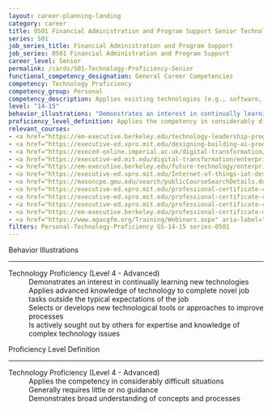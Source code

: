 ```yaml
---
layout: career-planning-landing
category: career
title: 0501 Financial Administration and Program Support Senior Technology Proficiency
series: 501
job_series_title: Financial Administration and Program Support
job_series: 0501 Financial Administration and Program Support
career_level: Senior
permalink: /cards/501-Technology-Proficiency-Senior
functional_competency_designation: General Career Competencies
competency: Technology Proficiency
competency_group: Personal
competency_description: Applies existing technologies (e.g., software, applications, online systems and databases), within IT governance and rules, to meet organizational requirements. Shares technology knowledge with others in the organization. Identifies potential opportunities for the use of new or emerging technologies to improve business processes.
level: "14-15"
behavior_illustrations: "Demonstrates an interest in continually learning new technologies ? Applies advanced knowledge of technology to complete novel job tasks outside the typical expectations of the job ? Selects or develops new technological tools or approaches to improve processes ? Is actively sought out by others for expertise and knowledge of complex technology issues"
proficiency_level_definition: Applies the competency in considerably difficult situations ? Generally requires little or no guidance ? Demonstrates broad understanding of concepts and processes
relevant_courses: 
- <a href="https://em-executive.berkeley.edu/technology-leadership-program/enterprise/?b2c_form=true&utm_campaign=gsa&utm_source=b2b" aria-label="Berkeley Technology Leadership Program (with UC Berkeley Executive Education) - https://em-executive.berkeley.edu/technology-leadership-program/enterprise/?b2c_form=true&utm_campaign=gsa&utm_source=b2b">Berkeley Technology Leadership Program (with UC Berkeley Executive Education)</a>, Emeritus
- <a href="https://executive-ed.xpro.mit.edu/designing-building-ai-products-services/enterprise/?b2c_form=true&utm_campaign=gsa&utm_source=b2b" aria-label="Designing and Building AI Products and Services (with MIT xPRO) - https://executive-ed.xpro.mit.edu/designing-building-ai-products-services/enterprise/?b2c_form=true&utm_campaign=gsa&utm_source=b2b">Designing and Building AI Products and Services (with MIT xPRO)</a>, Emeritus
- <a href="https://execed-online.imperial.ac.uk/digital-transformation/enterprise/?b2c_form=true&utm_campaign=gsa&utm_source=b2b" aria-label="Digital Transformation&#58; 5 Game-Changing Technologies for Business (with Imperial College Business School Executive Education) - https://execed-online.imperial.ac.uk/digital-transformation/enterprise/?b2c_form=true&utm_campaign=gsa&utm_source=b2b">Digital Transformation&#58; 5 Game-Changing Technologies for Business (with Imperial College Business School Executive Education)</a>, Emeritus
- <a href="https://executive-ed.mit.edu/digital-transformation/enterprise/?b2c_form=true&utm_campaign=gsa&utm_source=b2b" aria-label="Digital Transformation&#58; Platform Strategies for Success (with MIT Sloan Executive Education) - https://executive-ed.mit.edu/digital-transformation/enterprise/?b2c_form=true&utm_campaign=gsa&utm_source=b2b">Digital Transformation&#58; Platform Strategies for Success (with MIT Sloan Executive Education)</a>, Emeritus
- <a href="https://em-executive.berkeley.edu/future-technology/enterprise/?b2c_form=true&utm_campaign=gsa&utm_source=b2b" aria-label="Future of Technology&#58; Trends, Strategies, and Innovation Opportunities (with UC Berkeley Executive Education) - https://em-executive.berkeley.edu/future-technology/enterprise/?b2c_form=true&utm_campaign=gsa&utm_source=b2b">Future of Technology&#58; Trends, Strategies, and Innovation Opportunities (with UC Berkeley Executive Education)</a>, Emeritus
- <a href="https://executive-ed.xpro.mit.edu/Internet-of-things-iot-design-and-applications/enterprise/?b2c_form=true&utm_campaign=gsa&utm_source=b2b" aria-label="Internet of Things (IoT)&#58; Design and Applications - https://executive-ed.xpro.mit.edu/Internet-of-things-iot-design-and-applications/enterprise/?b2c_form=true&utm_campaign=gsa&utm_source=b2b">Internet of Things (IoT)&#58; Design and Applications</a>, Emeritus
- <a href="https://masoncpe.gmu.edu/search/publicCourseSearchDetails.do?method=load&courseId=1738749&courseTitle=machine-learning" aria-label="LHL 0230 Machine Learning - https://masoncpe.gmu.edu/search/publicCourseSearchDetails.do?method=load&courseId=1738749&courseTitle=machine-learning">LHL 0230 Machine Learning</a>, George Mason University
- <a href="https://executive-ed.xpro.mit.edu/professional-certificate-coding-full-time/enterprise/?b2c_form=true&utm_campaign=gsa&utm_source=b2b" aria-label="Professional Certificate in Coding (Full Time) (with MIT xPRO) - https://executive-ed.xpro.mit.edu/professional-certificate-coding-full-time/enterprise/?b2c_form=true&utm_campaign=gsa&utm_source=b2b">Professional Certificate in Coding (Full Time) (with MIT xPRO)</a>, Emeritus
- <a href="https://executive-ed.xpro.mit.edu/professional-certificate-coding/enterprise/?b2c_form=true&utm_campaign=gsa&utm_source=b2b" aria-label="Professional Certificate in Coding&#58; Full Stack Development With MERN (with MIT xPRO) - https://executive-ed.xpro.mit.edu/professional-certificate-coding/enterprise/?b2c_form=true&utm_campaign=gsa&utm_source=b2b">Professional Certificate in Coding&#58; Full Stack Development With MERN (with MIT xPRO)</a>, Emeritus
- <a href="https://executive-ed.xpro.mit.edu/professional-certificate-coding-womens-cohort/enterprise/?b2c_form=true&utm_campaign=gsa&utm_source=b2b" aria-label="Professional Certificate in Coding&#58; Women's Cohort (with MIT xPRO) - https://executive-ed.xpro.mit.edu/professional-certificate-coding-womens-cohort/enterprise/?b2c_form=true&utm_campaign=gsa&utm_source=b2b">Professional Certificate in Coding&#58; Women's Cohort (with MIT xPRO)</a>, Emeritus
- <a href="https://em-executive.berkeley.edu/professional-certificate-machine-learning-artificial-intelligence/enterprise/?b2c_form=true&utm_campaign=gsa&utm_source=b2b" aria-label="Professional Certificate in Machine Learning and Artificial Intelligence (with UC Berkeley Executive Education) - https://em-executive.berkeley.edu/professional-certificate-machine-learning-artificial-intelligence/enterprise/?b2c_form=true&utm_campaign=gsa&utm_source=b2b">Professional Certificate in Machine Learning and Artificial Intelligence (with UC Berkeley Executive Education)</a>, Emeritus
- <a href="https://www.agacgfm.org/Training/Webinars.aspx" aria-label="Webinar - Cybersecurity/ERM - https://www.agacgfm.org/Training/Webinars.aspx">Webinar - Cybersecurity/ERM</a>, AGA
filters: Personal-Technology-Proficiency GS-14-15 series-0501
---
```


<div class="desktop:grid-col-6 margin-y-3">
  <div class="border-top-2 bg-white padding-3 shadow-5 height-full members-hover border-1px button-border border-top-blue radius-lg">
    <p class="text-bold label-color font-size-21">Behavior Illustrations</p>
    <hr class="hr-green"/>
    <dl class="text-base card-content-color"><dt>Technology Proficiency (Level 4 - Advanced)</dt><dd>Demonstrates an interest in continually learning new technologies </dd><dd> Applies advanced knowledge of technology to complete novel job tasks outside the typical expectations of the job </dd><dd> Selects or develops new technological tools or approaches to improve processes </dd><dd> Is actively sought out by others for expertise and knowledge of complex technology issues</dd></dl>
  </div>
</div>
<div class="desktop:grid-col-6 margin-y-3">
  <div class="border-top-2 bg-white padding-3 shadow-5 height-full members-hover border-1px button-border border-top-blue radius-lg">
    <p class="text-bold label-color font-size-21">Proficiency Level Definition</p>
     <hr class="hr-green"/>
    <dl class="text-base card-content-color"><dt>Technology Proficiency (Level 4 - Advanced)</dt><dd>Applies the competency in considerably difficult situations </dd><dd> Generally requires little or no guidance </dd><dd> Demonstrates broad understanding of concepts and processes</dd></dl>
  </div>
</div>